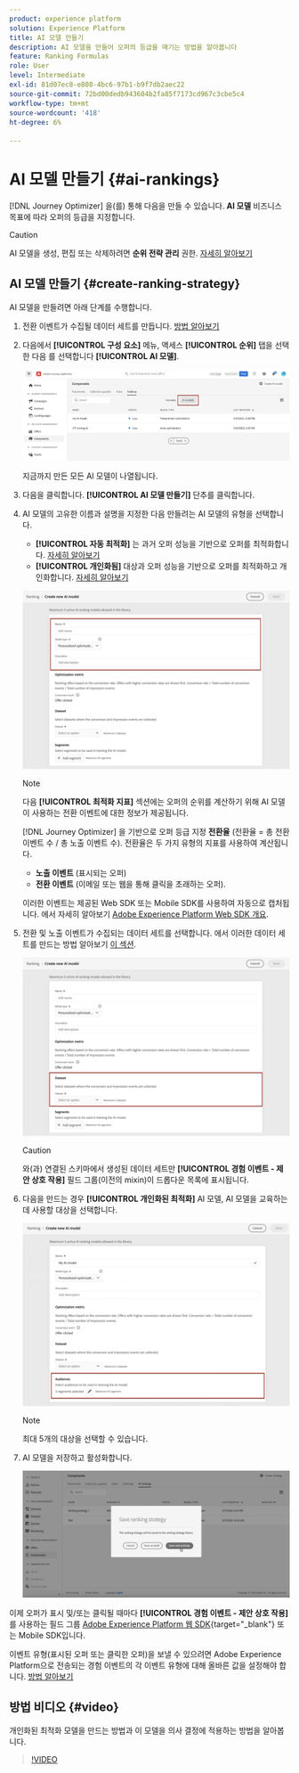 ```yaml
---
product: experience platform
solution: Experience Platform
title: AI 모델 만들기
description: AI 모델을 만들어 오퍼의 등급을 매기는 방법을 알아봅니다
feature: Ranking Formulas
role: User
level: Intermediate
exl-id: 81d07ec8-e808-4bc6-97b1-b9f7db2aec22
source-git-commit: 72bd00dedb943604b2fa85f7173cd967c3cbe5c4
workflow-type: tm+mt
source-wordcount: '418'
ht-degree: 6%

---
```


# AI 모델 만들기 {#ai-rankings}

[!DNL Journey Optimizer] 을(를) 통해 다음을 만들 수 있습니다. **AI 모델** 비즈니스 목표에 따라 오퍼의 등급을 지정합니다.

>[!CAUTION]
>
>AI 모델을 생성, 편집 또는 삭제하려면 **순위 전략 관리** 권한. [자세히 알아보기](../../administration/high-low-permissions.md#manage-ranking-strategies)

## AI 모델 만들기 {#create-ranking-strategy}

AI 모델을 만들려면 아래 단계를 수행합니다.

1. 전환 이벤트가 수집될 데이터 세트를 만듭니다. [방법 알아보기](../data-collection/create-dataset.md)

1. 다음에서 **[!UICONTROL 구성 요소]** 메뉴, 액세스 **[!UICONTROL 순위]** 탭을 선택한 다음 를 선택합니다 **[!UICONTROL AI 모델]**.

   ![](../assets/ai-ranking-list.png)

   지금까지 만든 모든 AI 모델이 나열됩니다.

1. 다음을 클릭합니다. **[!UICONTROL AI 모델 만들기]** 단추를 클릭합니다.

1. AI 모델의 고유한 이름과 설명을 지정한 다음 만들려는 AI 모델의 유형을 선택합니다.

   * **[!UICONTROL 자동 최적화]** 는 과거 오퍼 성능을 기반으로 오퍼를 최적화합니다. [자세히 알아보기](auto-optimization-model.md)
   * **[!UICONTROL 개인화됨]** 대상과 오퍼 성능을 기반으로 오퍼를 최적화하고 개인화합니다. [자세히 알아보기](personalized-optimization-model.md)

   ![](../assets/ai-ranking-fields.png)

   >[!NOTE]
   >
   >다음 **[!UICONTROL 최적화 지표]** 섹션에는 오퍼의 순위를 계산하기 위해 AI 모델이 사용하는 전환 이벤트에 대한 정보가 제공됩니다.
   >
   >[!DNL Journey Optimizer] 을 기반으로 오퍼 등급 지정 **전환율** (전환율 = 총 전환 이벤트 수 / 총 노출 이벤트 수). 전환율은 두 가지 유형의 지표를 사용하여 계산됩니다.
   >* **노출 이벤트** (표시되는 오퍼)
   >* **전환 이벤트** (이메일 또는 웹을 통해 클릭을 초래하는 오퍼).
   >
   >이러한 이벤트는 제공된 Web SDK 또는 Mobile SDK를 사용하여 자동으로 캡처됩니다. 에서 자세히 알아보기 [Adobe Experience Platform Web SDK 개요](https://experienceleague.adobe.com/docs/experience-platform/edge/home.html?lang=ko-KR).

1. 전환 및 노출 이벤트가 수집되는 데이터 세트를 선택합니다. 에서 이러한 데이터 세트를 만드는 방법 알아보기 [이 섹션](../data-collection/create-dataset.md). <!--This dataset needs to be associated with a schema that must have the **[!UICONTROL Proposition Interactions]** field group (previously known as mixin) associated with it.-->

   ![](../assets/ai-ranking-dataset-id.png)

   >[!CAUTION]
   >
   >와(과) 연결된 스키마에서 생성된 데이터 세트만 **[!UICONTROL 경험 이벤트 - 제안 상호 작용]** 필드 그룹(이전의 mixin)이 드롭다운 목록에 표시됩니다.

1. 다음을 만드는 경우 **[!UICONTROL 개인화된 최적화]** AI 모델, AI 모델을 교육하는 데 사용할 대상을 선택합니다.

   ![](../assets/ai-ranking-segments.png)

   >[!NOTE]
   >
   >최대 5개의 대상을 선택할 수 있습니다.

1. AI 모델을 저장하고 활성화합니다.

   ![](../assets/ai-ranking-save-activate.png)

<!--At this point, you must have:

* created the AI model,
* defined which type of event you want to capture - offer displayed (impression) and/or offer clicked (conversion),
* and in which dataset you want to collect the event data.-->

이제 오퍼가 표시 및/또는 클릭될 때마다 **[!UICONTROL 경험 이벤트 - 제안 상호 작용]** 를 사용하는 필드 그룹 [Adobe Experience Platform 웹 SDK](https://experienceleague.adobe.com/docs/experience-platform/edge/web-sdk-faq.html#what-is-adobe-experience-platform-web-sdk%3F){target="_blank"} 또는 Mobile SDK입니다.

이벤트 유형(표시된 오퍼 또는 클릭한 오퍼)을 보낼 수 있으려면 Adobe Experience Platform으로 전송되는 경험 이벤트의 각 이벤트 유형에 대해 올바른 값을 설정해야 합니다. [방법 알아보기](../data-collection/schema-requirement.md)

## 방법 비디오 {#video}

개인화된 최적화 모델을 만드는 방법과 이 모델을 의사 결정에 적용하는 방법을 알아봅니다.

>[!VIDEO](https://video.tv.adobe.com/v/3419954?quality=12)
